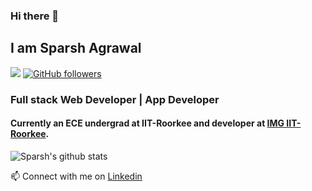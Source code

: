 ### Hi there 👋
## I am Sparsh Agrawal
![](https://visitor-badge.glitch.me/badge?page_id=Sparsh1212.Sparsh1212)
[![GitHub followers](https://img.shields.io/github/followers/Sparsh1212.svg?style=social&label=Follow)](https://github.com/Sparsh1212?tab=followers)
### Full stack Web Developer | App Developer
#### Currently an ECE undergrad at IIT-Roorkee and developer at <a href="https://github.com/IMGIITRoorkee">IMG IIT-Roorkee</a>.
![Sparsh's github stats](https://github-readme-stats.vercel.app/api?username=Sparsh1212&count_private=true&show_icons=true&theme=algolia) <br />

📫 Connect with me on <a href="https://www.linkedin.com/in/sparsh-agrawal-320050199">Linkedin</a>
